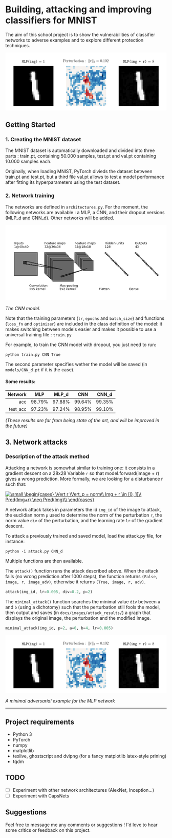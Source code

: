 # Building, attacking and improving classifiers for MNIST

The aim of this school project is to show the vulnerabilities of classifier networks to adverse examples and to explore different protection techniques. 

![Attack result example](docs/images/attack_results/attack_example.png)

## Getting Started

### 1. Creating the MNIST dataset

The MNIST dataset is automatically downloaded and divided into three parts : train.pt, containing 50.000 samples, test.pt and val.pt containing 10.000 samples each.

Originally, when loading MNIST, PyTorch divieds the dataset between train.pt and test.pt, but a third file val.pt allows to test a model performance after fitting its hyperparameters using the test dataset.

### 2. Network training

The networks are defined in `architectures.py`. For the moment, the following networks are available : a MLP, a CNN, and their dropout versions (MLP_d and CNN_d). Other networks will be added.

![CNN with 2 convolutions](docs/images/CNN_small.png)

*The CNN model.*

Note that the training parameters (`lr`, `epochs` and `batch_size`) and functions (`loss_fn` and `optimizer`) are included in the class definition of the model: it makes switching between models easier and makes it possible to use a universal training file : `train.py`

For example, to train the CNN model with dropout, you just need to run:

```
python train.py CNN True
```

The second parameter specifies wether the model will be saved (in `models/CNN_d.pt` if it is the case).

#### Some results:

|  Network |  MLP   | MLP_d  |  CNN   | CNN_d  |
|---------:|:------:|:------:|:------:|:------:|
|      acc | 98.79% | 97.88% | 99.64% | 99.35% |
| test_acc | 97.23% | 97.24% | 98.95% | 99.10% |

*(These results are far from being state of the art, and will be improved in the future)*

## 3. Network attacks

### Description of the attack method

Attacking a network is somewhat similar to training one: it consists in a gradient descent on a 28x28 Variable `r` so that model.forward(image + r) gives a wrong prediction. More formally, we are looking for a disturbance r such that:

<a href="https://www.codecogs.com/eqnedit.php?latex=\dpi{120}&space;\small&space;\begin{cases}&space;\Vert&space;r&space;\Vert_p&space;=&space;div\\&space;Img&space;&plus;&space;r&space;\in&space;[0,&space;1]\\&space;Pred(img&plus;r)&space;\neq&space;Pred(Img)\\&space;\end{cases}" target="_blank"><img src="https://latex.codecogs.com/png.latex?\dpi{120}&space;\small&space;\begin{cases}&space;\Vert&space;r&space;\Vert_p&space;=&space;div\\&space;Img&space;&plus;&space;r&space;\in&space;[0,&space;1]\\&space;Pred(Img&plus;r)&space;\neq&space;Pred(Img)\\&space;\end{cases}" title="\small \begin{cases} \Vert r \Vert_p = norm\\ Img + r \in [0, 1]\\ Pred(Img+r) \neq Pred(Img)\\ \end{cases}" /></a>

A network attack takes in parameters the id `img_id` of the image to attack, the euclidian norm `p` used to determine the norm of the perturbation `r`, the norm value `div` of the perturbation, and the learning rate `lr` of the gradient descent.


To attack a previously trained and saved model, load the attack.py file, for instance:

```
python -i attack.py CNN_d
```

Multiple functions are then available.

The `attack()` function runs the attack described above. When the attack fails (no wrong prediction after 1000 steps), the function returns `(False, image, r, image_adv)`, otherwise it returns `(True, image, r, adv)`.

```Python
attack(img_id, lr=0.005, div=0.2, p=2)
```

The `minimal_attack()` function searches the minimal value `div` between `a` and `b` (using a dichotomy) such that the perturbation still fools the model, then output and saves (in `docs/images/attack_results/`) a graph that displays the original image, the perturbation and the modified image.

```Python
minimal_attack(img_id, p=2, a=0, b=4, lr=0.005)
```

![Attack result example](docs/images/attack_results/attack_example.png)

*A minimal adversarial example for the MLP network*

---


## Project requirements

- Python 3
- PyTorch
- numpy
- matplotlib
- texlive, ghostscript and dvipng (for a fancy matplotlib latex-style prining)
- tqdm

## TODO

- [ ] Experiment with other network architectures (AlexNet, Inception...)
- [ ] Experiment with CapsNets

## Suggestions

Feel free to message me any comments or suggestions ! I'd love to hear some critics or feedback on this project.